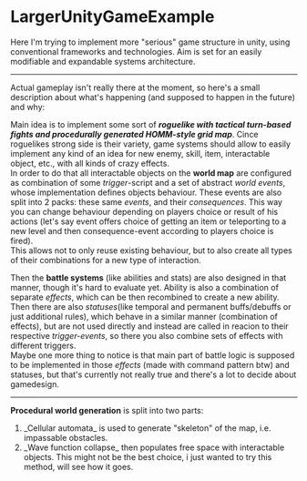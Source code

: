 # LargerUnityGameExample
Here I'm trying to implement more "serious" game structure in unity, using conventional frameworks and technologies. Aim is set for an easily modifiable and expandable systems architecture.
___
Actual gameplay isn't really there at the moment, so here's a small description about what's happening (and supposed to happen in the future) and why:

Main idea is to implement some sort of ***roguelike with tactical turn-based fights and procedurally generated HOMM-style grid map***. Cince roguelikes strong side is their variety,
game systems should allow to easily implement any kind of an idea for new enemy, skill, item, interactable object, etc., with all kinds of crazy effects. <br>
In order to do that all interactable objects on the <strong>world map</strong> are configured as combination of some _trigger_-script and a set of abstract <em>world events</em>, 
whose implementation defines objects behaviour. These events are also split into 2 packs: these same _events_, and their _consequences_. 
This way you can change behaviour depending on players choice or result of his actions (let's say event offers choice of getting an item or teleporting to a new level 
and then consequence-event according to players choice is fired). <br>
This allows not to only reuse existing behaviour, but to also create all types of their combinations for a new type of interaction.

Then the **battle systems** (like abilities and stats) are also designed in that manner, though it's hard to evaluate yet. Ability is also a combination of 
separate <em>effects</em>, which can be then recombined to create a new ability. Then there are also _statuses_(like temporal and permanent buffs/debuffs 
or just additional rules), which behave in a similar manner (combination of effects), but are not used directly and instead are called in reacion 
to their respective _trigger-events_, so there you also combine sets of effects with different triggers.<br>
Maybe one more thing to notice is that main part of battle logic is supposed to be implemented in those _effects_ (made with command pattern btw) and statuses, 
but that's currently not really true and there's a lot to decide about gamedesign.
___
**Procedural world generation** is split into two parts:
<ol>
<li> _Cellular automata_ is used to generate "skeleton" of the map, i.e. impassable obstacles.</li>
<li> _Wave function collapse_ then populates free space with interactable objects. 
This might not be the best choice, i just wanted to try this method, will see how it goes.</li>
</ol>
